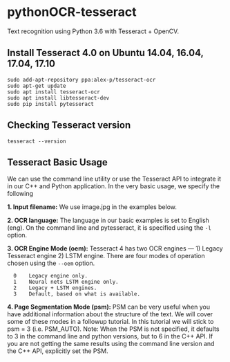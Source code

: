 # pythonOCR-tesseract
Text recognition using Python 3.6 with Tesseract + OpenCV.

## Install Tesseract 4.0 on Ubuntu 14.04, 16.04, 17.04, 17.10
```
sudo add-apt-repository ppa:alex-p/tesseract-ocr
sudo apt-get update
sudo apt install tesseract-ocr
sudo apt install libtesseract-dev
sudo pip install pytesseract
```

## Checking Tesseract version
```tesseract --version```

## Tesseract Basic Usage
We can use the command line utility or use the Tesseract API to integrate it in our C++ and Python application. In the very basic usage, we specify the following

**1. Input filename:** We use image.jpg in the examples below.

**2. OCR language:** The language in our basic examples is set to English (eng). On the command line and pytesseract, it is specified using the `-l` option.

**3. OCR Engine Mode (oem):** Tesseract 4 has two OCR engines — 1) Legacy Tesseract engine 2) LSTM engine. There are four modes of operation chosen using the `--oem` option.

```
  0    Legacy engine only.
  1    Neural nets LSTM engine only.
  2    Legacy + LSTM engines.
  3    Default, based on what is available.
```

**4. Page Segmentation Mode (psm):** PSM can be very useful when you have additional information about the structure of the text. We will cover some of these modes in a followup tutorial. In this tutorial we will stick to psm = 3 (i.e. PSM_AUTO).
Note: When the PSM is not specified, it defaults to 3 in the command line and python versions, but to 6 in the C++ API. If you are not getting the same results using the command line version and the C++ API, explicitly set the PSM.
